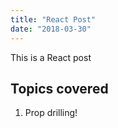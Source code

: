 ```yaml
---
title: "React Post"
date: "2018-03-30"
---
```


This is a React post

## Topics covered

1. Prop drilling!

